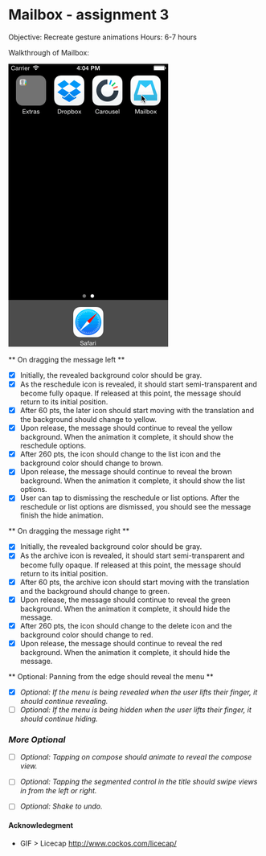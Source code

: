 Mailbox - assignment 3
======================

Objective: Recreate gesture animations
Hours: 6-7 hours

Walkthrough of Mailbox:

![Video Walkthrough](MailboxWalkthrough.gif)

** On dragging the message left **
* [x] Initially, the revealed background color should be gray.
* [x] As the reschedule icon is revealed, it should start semi-transparent and become fully opaque. If released at this point, the message should return to its initial position.
* [x] After 60 pts, the later icon should start moving with the translation and the background should change to yellow.
* [x] Upon release, the message should continue to reveal the yellow background. When the animation it complete, it should show the reschedule options.
* [x] After 260 pts, the icon should change to the list icon and the background color should change to brown.
* [x] Upon release, the message should continue to reveal the brown background. When the animation it complete, it should show the list options.
* [x] User can tap to dismissing the reschedule or list options. After the reschedule or list options are dismissed, you should see the message finish the hide animation.

** On dragging the message right **
* [x] Initially, the revealed background color should be gray.
* [x] As the archive icon is revealed, it should start semi-transparent and become fully opaque. If released at this point, the message should return to its initial position.
* [x] After 60 pts, the archive icon should start moving with the translation and the background should change to green.
* [x] Upon release, the message should continue to reveal the green background. When the animation it complete, it should hide the message.
* [x] After 260 pts, the icon should change to the delete icon and the background color should change to red.
* [x] Upon release, the message should continue to reveal the red background. When the animation it complete, it should hide the message.

** Optional: Panning from the edge should reveal the menu **
* [x] _Optional: If the menu is being revealed when the user lifts their finger, it should continue revealing._
* [ ] _Optional: If the menu is being hidden when the user lifts their finger, it should continue hiding._

### _More Optional_
* [ ] _Optional: Tapping on compose should animate to reveal the compose view._
* [ ] _Optional: Tapping the segmented control in the title should swipe views in from the left or right._
* [ ] _Optional: Shake to undo._


#### Acknowledegment
- GIF > Licecap http://www.cockos.com/licecap/
